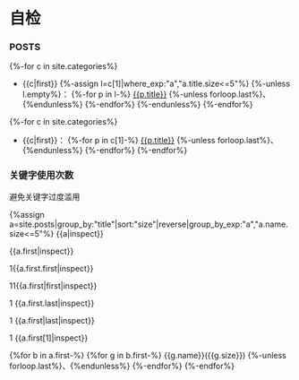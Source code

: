 # 自检
### POSTS
{%-for c in site.categories%}
- {{c|first}}
{%-assign l=c[1]|where_exp:"a","a.title.size<=5"%}
{%-unless l.empty%}：
{%-for p in l-%}
[{{p.title}}]({{p.url|relative_url}})
{%-unless forloop.last%}、{%endunless%}
{%-endfor%}
{%-endunless%}
{%-endfor%}

{%-for c in site.categories%}
- {{c|first}}：
{%-for p in c[1]-%}
[{{p.title}}]({{p.url|relative_url}})
{%-unless forloop.last%}、{%endunless%}
{%-endfor%}
{%-endfor%}

### 关键字使用次数
避免关键字过度滥用

{%assign a=site.posts|group_by:"title"|sort:"size"|reverse|group_by_exp:"a","a.name.size<=5"%}
{{a|inspect}}

{{a.first|inspect}}

1{{a.first.first|inspect}}

11{{a.first|first|inspect}}

1 {{a.first.last|inspect}}

1 {{a.first|last|inspect}}


1 {{a.first[1]|inspect}}

{%for b in a.first-%}
{%for g in b.first-%}
{{g.name}}({{g.size}})
{%-unless forloop.last%}、{%endunless%}
{%-endfor%}
{%-endfor%}
